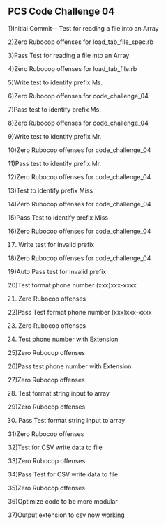 ## PCS Code Challenge 04

1)Initial Commit-- Test for reading a file into an Array

2)Zero Rubocop offenses for load_tab_file_spec.rb

3)Pass Test for reading a file into an Array

4)Zero Rubocop offenses for load_tab_file.rb

5)Write test to identify prefix Ms.

6)Zero Rubocop offenses for code_challenge_04

7)Pass test to identify prefix Ms.

8)Zero Rubocop offenses for code_challenge_04

9)Write test to identify prefix Mr.

10)Zero Rubocop offenses for code_challenge_04

11)Pass test to identify prefix Mr.

12)Zero Rubocop offenses for code_challenge_04

13)Test to identify prefix Miss

14)Zero Rubocop offenses for code_challenge_04

15)Pass Test to identify prefix Miss

16)Zero Rubocop offenses for code_challenge_04

17) Write test for invalid prefix

18)Zero Rubocop offenses for code_challenge_04

19)Auto Pass test for invalid prefix

20)Test format phone number (xxx)xxx-xxxx

21) Zero Rubocop offenses

22)Pass Test format phone number (xxx)xxx-xxxx

23) Zero Rubocop offenses

24) Test phone number with Extension

25)Zero Rubocop offenses

26)Pass test phone number with Extension

27)Zero Rubocop offenses

28) Test format string input to array

29)Zero Rubocop offenses

30) Pass Test format string input to array

31)Zero Rubocop offenses

32)Test for CSV write data to file

33)Zero Rubocop offenses

34)Pass Test for CSV write data to file

35)Zero Rubocop offenses

36)Optimize code to be more modular

37)Output extension to csv now working